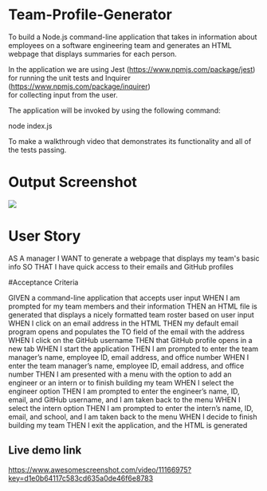 # Team-Profile-Generator

To build a Node.js command-line application that takes in information about employees 
on a software engineering team and generates an HTML webpage that displays summaries for each person.

In the application we are using Jest (https://www.npmjs.com/package/jest)  
for running the unit tests and Inquirer (https://www.npmjs.com/package/inquirer)  
for collecting input from the user. 

The application will be invoked by using the following command:

node index.js

To make a walkthrough video that demonstrates its functionality and all of the tests passing. 

# Output Screenshot

<img src="../assets/images/screenshot.png">

# User Story

AS A manager
I WANT to generate a webpage that displays my team's basic info
SO THAT I have quick access to their emails and GitHub profiles

#Acceptance Criteria

GIVEN a command-line application that accepts user input
WHEN I am prompted for my team members and their information
THEN an HTML file is generated that displays a nicely formatted team roster based on user input
WHEN I click on an email address in the HTML
THEN my default email program opens and populates the TO field of the email with the address
WHEN I click on the GitHub username
THEN that GitHub profile opens in a new tab
WHEN I start the application
THEN I am prompted to enter the team manager’s name, employee ID, email address, and office number
WHEN I enter the team manager’s name, employee ID, email address, and office number
THEN I am presented with a menu with the option to add an engineer or an intern or to finish building my team
WHEN I select the engineer option
THEN I am prompted to enter the engineer’s name, ID, email, and GitHub username, and I am taken back to the menu
WHEN I select the intern option
THEN I am prompted to enter the intern’s name, ID, email, and school, and I am taken back to the menu
WHEN I decide to finish building my team
THEN I exit the application, and the HTML is generated

## Live demo link

https://www.awesomescreenshot.com/video/11166975?key=d1e0b64117c583cd635a0de46f6e8783
